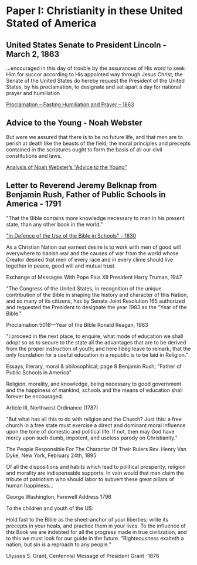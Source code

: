 # Paper I: Christianity in these United Stated of America

## United States Senate to President Lincoln - March 2, 1863

...encouraged in this day of trouble by the assurances of His word to seek Him for succor according to His appointed way through Jesus Christ, the Senate of the United States do hereby request the President of the United States, by his proclamation, to designate and set apart a day for national prayer and humiliation

[Proclamation – Fasting Humiliation and Prayer – 1863](https://wallbuilders.com/resource/proclamation-fasting-humiliation-and-prayer-1863/)

## Advice to the Young - Noah Webster

But were we assured that there is to be no future life, and that men are to perish at death like the beasts of the field; the moral principles and precepts contained in the scriptures ought to form the basis of all our civil constitutions and laws.

[Analysis of Noah Webster’s “Advice to the Young”](https://users.manchester.edu/Student/GJTribbett/Webpage/Noah%20Webster.pdf)

## Letter to Reverend Jeremy Belknap from Benjamin Rush, Father of Public Schools in America - 1791

"That the Bible contains more knowledge necessary to man in his present state, than any other book in the world."

["In Defence of the Use of the Bible in Schools" - 1830](https://wallbuilders.com/resource/a-defence-of-the-use-of-the-bible-in-schools/)

As a Christian Nation our earnest desire is to work with men of good will everywhere to banish war and the causes of war from the world whose Creator desired that men of every race and in every clime should live together in peace, good will and mutual trust.

Exchange of Messages With Pope Pius XII
President Harry Truman, 1947

"The Congress of the United States, in recognition of the unique contribution of the Bible in shaping the history and character of this Nation, and so many of its citizens, has by Senate Joint Resolution 165 authorized and requested the President to designate the year 1983 as the "Year of the Bible."

Proclamation 5018—Year of the Bible
Ronald Reagan, 1983

"I proceed in the next place, to enquire, what mode of education we shall adopt so as to secure to the state all the advantages that are to be derived from the proper instruction of youth; and here I beg leave to remark, that the only foundation for a useful education in a republic is to be laid in Religion."

Essays, literary, moral & philosophical; page 8
Benjamin Rush; "Father of Public Schools in America"

Religion, morality, and knowledge, being necessary to good government and the happiness of mankind, schools and the means of education shall forever be encouraged.

Article III, Northwest Ordinance (1787)

"But what has all this to do with religion and the Church? 
Just this: a free church in a free state must exercise a direct and dominant moral influence upon the tone of domestic and political life. 
If not, then may God have mercy upon such dumb, impotent, and useless parody on Christianity."

The People Responsible For The Character Of Their Rulers
Rev. Henry Van Dyke,  New York, February 24th, 1895

Of all the dispositions and habits which lead to political prosperity, religion and morality are indispensable supports. In vain would that man claim the tribute of patriotism who should labor to subvert these great pillars of human happiness...

George Washington, Farewell Address 1796

To the children and youth of the US:

Hold fast to the Bible as the sheet-anchor of your liberties; write its precepts in your heats, and practice them in your lives. To the influence of this Book we are indebted for all the progress made in true civilization, and to this we must look for our guide in the future. “Righteousness exalteth a nation; but sin is a reproach to any people.”

Ulysses S. Grant, Centennial Message of President Grant -1876